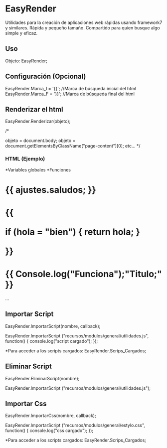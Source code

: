 # EasyRender
Utilidades para la creación de aplicaciones web rápidas usando framework7 y similares. Rápida y pequeño tamaño.
Compartido para quien busque algo simple y eficaz.

## Uso
<script type="text/javascript" src="recursos/modulos/EasyRender/EasyRender.js"></script>

Objeto: EasyRender;


## Configuración (Opcional)

EasyRender.Marca_I = '{{'; //Marca de búsqueda inicial del html
EasyRender.Marca_F = '}}'; //Marca de búsqueda final del html



## Renderizar el html

EasyRender.Renderizar(objeto);

/*

objeto = document.body;
objeto = document.getElementsByClassName("page-content")[0];
etc...
*/

### HTML (Ejemplo)

*Variables globales
*Funciones

<h1>{{ ajustes.saludos; }}</h1>	 


<h1>{{ 

if (hola = "bien") {
  return hola;
}

}}</h1>	

<h1>{{ Console.log("Funciona");"Titulo;" }}</h1>	


...



## Importar Script

EasyRender.ImportarScript(nombre, callback);

EasyRender.ImportarScript ("recursos/modulos/general/utilidades.js", function() {
        console.log("script cargado");
});

*Para acceder a los scripts cargados: EasyRender.Scrips_Cargados;


## Eliminar Script

EasyRender.EliminarScript(nombre);

EasyRender.ImportarScript ("recursos/modulos/general/utilidades.js");



## Importar Css

EasyRender.ImportarCss(nombre, callback);

EasyRender.ImportarScript ("recursos/modulos/general/estylo.css", function() {
        console.log("css cargado");
});

*Para acceder a los scripts cargados: EasyRender.Scrips_Cargados;










